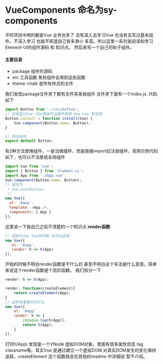 # VueComponents 命名为sy-components
平时项目中用的都是Vue 业务也多了 没有深入去学习Vue 也没有去写过基本组件。不深入学习 也就不知道自己有多渺小 多菜。所以这里一系列是阅读和学习Element-UI的组件源码 和 知识点。 然后来写一个自己的轮子组件。



####  主要目录 

+ package 组件的源码
+ src 工具函数 某些组件会用到这些函数
+ theme-chalk 是所有样式的文件



我们发现package文件夹下都有文件夹来放组件 文件夹下面有一个index.js. 代码如下

```javascript
import Button from './src/button';
// 这里是让Vue 可以把组件当插件使用 Vue.use 来安装
Button.install = function install(Vue) {
    Vue.component(Button.name, Button);
}

// 导出组件
export default Button;
```

有2种方法使用组件，一是当做插件，而是直接import后注册组件，官网示例代码如下，也可以不注册成全局组件

```javascript
import Vue from 'vue';
import { Button } from 'element-ui';
import App from './App.vue';
Vue.component(Button.name, Button);
/* 或写为
 * Vue.use(Button)
 */
new Vue({
  el: '#app',
  template: <App />,
  components: { App }
});
```

这里说一下我自己之前不清楚的一个知识点 **render函数**

```javascript
// 初始化new Vue的时候 也可以这样
new Vue({
   el: '#app',
   render: h => h(App)
});
```

开始的时候不明白render函数是干什么的 甚至不明白这个写法是什么意思。简单来说这个render函数是个高阶函数。 我们拆分一下

```javascript
render: h => h(App);

render: function(createElement){
    return createElement(App);
}
// 这样写看看打印什么
new Vue({
    el: '#app'
    render: h => {
        console.log(h(App));
        return h(App);
    }
});
```

打印h(App) 发现是一个VNode 虚拟DOM对象。里面有很多属性信息 tag classname等。其实Vue 是通过建立一个虚拟DOM 对真实DOM发生的变化保持追踪。createElement 这个函数我会在其他的readme 中详细说 暂不介绍。









#### 